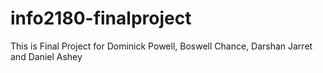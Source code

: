 # info2180-finalproject

This is Final Project for Dominick Powell, Boswell Chance, Darshan Jarret and Daniel Ashey